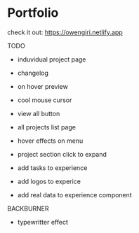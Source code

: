 # Portfolio

check it out: https://owengiri.netlify.app

TODO

- induvidual project page
- changelog
- on hover preview
- cool mouse cursor
- view all button
- all projects list page
- hover effects on menu
- project section click to expand
- add tasks to experience
- add logos to experice

- add real data to experience component

BACKBURNER

- typewritter effect
